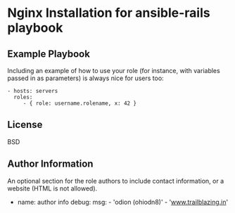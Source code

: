 Nginx Installation for ansible-rails playbook
=========

Example Playbook
----------------

Including an example of how to use your role (for instance, with variables passed in as parameters) is always nice for users too:

    - hosts: servers
      roles:
         - { role: username.rolename, x: 42 }

License
-------

BSD

Author Information
------------------

An optional section for the role authors to include contact information, or a website (HTML is not allowed).
- name: author info
  debug:
    msg:
      - 'odion (ohiodn8)'
      - 'www.trailblazing.in'

